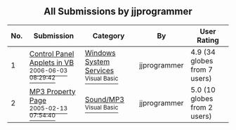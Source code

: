 ﻿<div align="center">

## All Submissions by jjprogrammer

</div>

No.  | Submission | Category | By   | User Rating
---- | ---------- | -------- | ---- | -----------
1 | [Control Panel Applets in VB<br /><sup>2006-06-03 08:29:42</sup>](https://github.com/Planet-Source-Code/jjprogrammer-control-panel-applets-in-vb__1-65553) | [Windows System Services<br /><sup>Visual Basic</sup>](../ByCategory/windows-system-services__1-35.md) | jjprogrammer | 4.9 (34 globes from 7 users)
2 | [MP3 Property Page<br /><sup>2005-02-13 07:54:40</sup>](https://github.com/Planet-Source-Code/jjprogrammer-mp3-property-page__1-58972) | [Sound/MP3<br /><sup>Visual Basic</sup>](../ByCategory/sound-mp3__1-45.md) | jjprogrammer | 5.0 (10 globes from 2 users)
